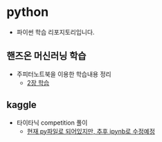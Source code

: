 # python

- 파이썬 학습 리포지토리입니다.

## 핸즈온 머신러닝 학습
- 주피터노트북을 이용한 학습내용 정리
    - [2장 학습](/python/hands_on_machine_learning/california.ipynb)

## kaggle
- 타이타닉 competition 풀이
    - [현재 py파일로 되어있지만, 추후 ipynb로 수정예정](/python/kaggle/titanic.py)